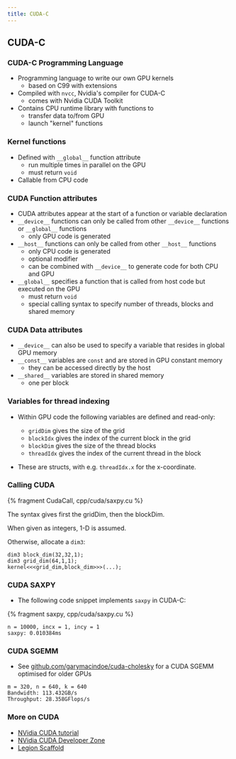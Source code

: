 ```yaml
---
title: CUDA-C
---
```


## CUDA-C

### CUDA-C Programming Language

* Programming language to write our own GPU kernels
    - based on C99 with extensions
* Compiled with ```nvcc```, Nvidia's compiler for CUDA-C
    - comes with Nvidia CUDA Toolkit
* Contains CPU runtime library with functions to
    - transfer data to/from GPU
    - launch "kernel" functions

### Kernel functions

* Defined with ```__global__``` function attribute
    - run multiple times in parallel on the GPU
    - must return ```void```
* Callable from CPU code

### CUDA Function attributes

* CUDA attributes appear at the start of a function or variable declaration
* ```__device__``` functions can only be called from other ```__device__``` functions or ```__global__``` functions
    - only GPU code is generated
* ```__host__``` functions can only be called from other ```__host__``` functions
    - only CPU code is generated
    - optional modifier
    - can be combined with ```__device__``` to generate code for both CPU and GPU
* ```__global__``` specifies a function that is called from host code but executed on the GPU
    - must return ```void```
    - special calling syntax to specify number of threads, blocks and shared memory

### CUDA Data attributes

* ```__device__``` can also be used to specify a variable that resides in global GPU memory
* ```__const__``` variables are ```const``` and are stored in GPU constant memory
    - they can be accessed directly by the host
* ```__shared__``` variables are stored in shared memory
    - one per block

### Variables for thread indexing

* Within GPU code the following variables are defined and read-only:
    - ```gridDim``` gives the size of the grid
    - ```blockIdx``` gives the index of the current block in the grid
    - ```blockDim``` gives the size of the thread blocks
    - ```threadIdx``` gives the index of the current thread in the block

* These are structs, with e.g. `threadIdx.x` for the x-coordinate.

### Calling CUDA

{% fragment CudaCall, cpp/cuda/saxpy.cu %}

The syntax gives first the gridDim, then the blockDim.

When given as integers, 1-D is assumed.

Otherwise, allocate a `dim3`:

``` cuda
dim3 block_dim(32,32,1);
dim3 grid_dim(64,1,1);
kernel<<<grid_dim,block_dim>>>(...);
```

### CUDA SAXPY

* The following code snippet implements ```saxpy``` in CUDA-C:

{% fragment saxpy, cpp/cuda/saxpy.cu %}

```
n = 10000, incx = 1, incy = 1
saxpy: 0.010384ms
```


### CUDA SGEMM

* See [github.com/garymacindoe/cuda-cholesky](https://github.com/garymacindoe/cuda-cholesky/blob/master/blas/sgemm.cu) for a CUDA SGEMM optimised for older GPUs

```
m = 320, n = 640, k = 640
Bandwidth: 113.432GB/s
Throughput: 28.358GFlops/s
```

### More on CUDA

* [NVidia CUDA tutorial](http://www.nvidia.com/docs/IO/116711/sc11-cuda-c-basics.pdf)
* [NVidia CUDA Developer Zone](https://developer.nvidia.com/cuda-zone)
* [Legion Scaffold](https://github.com/UCL-RITS/Legion-Fabric-Scaffold/blob/gpu-c-cuda/src/cuda_main.cu)
